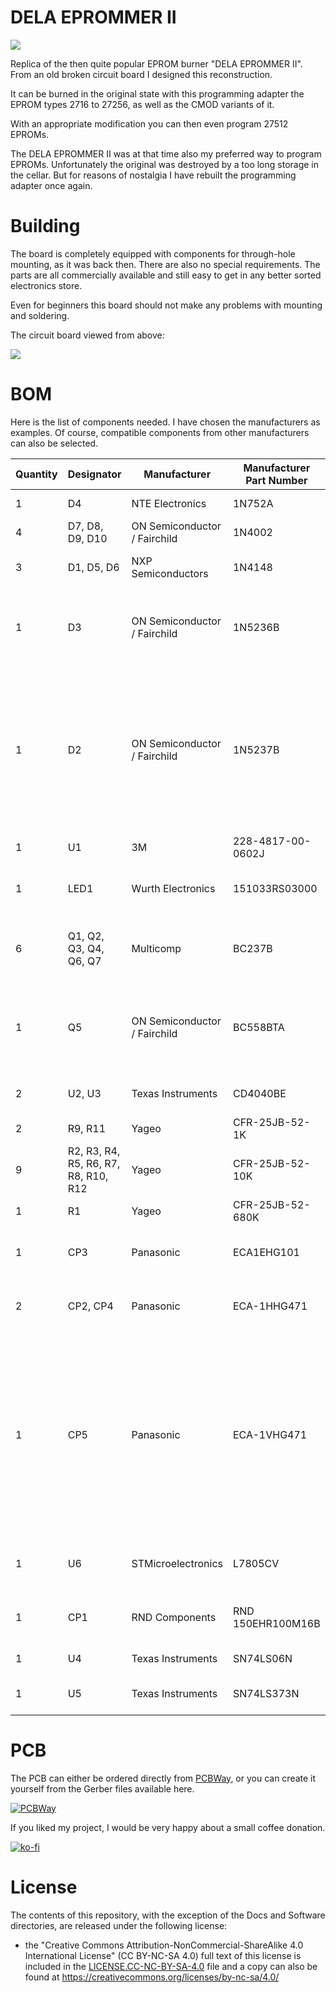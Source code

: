 # DELA EPROMMER II

![](https://github.com/DL2DW/DELA-EPROMMER-II/blob/main/Images/DELA%20EPROMMER%20II.jpg)



Replica of the then quite popular EPROM burner "DELA EPROMMER II". From an old broken circuit board I designed this reconstruction. 

It can be burned in the original state with this programming adapter the EPROM types 2716 to 27256, as well as the CMOD variants of it.

With an appropriate modification you can then even program 27512 EPROMs.

The DELA EPROMMER II was at that time also my preferred way to program EPROMs. Unfortunately the original was destroyed by a too long storage in the cellar. But for reasons of nostalgia I have rebuilt the programming adapter once again.



# Building

The board is completely equipped with components for through-hole mounting, as it was back then. There are also no special requirements. The parts are all commercially available and still easy to get in any better sorted electronics store.

Even for beginners this board should not make any problems with mounting and soldering.

The circuit board viewed from above:

![](https://github.com/DL2DW/DELA-EPROMMER-II/blob/main/Images/DELA%20EPROMMER%20II%202.jpg)



# BOM

Here is the list of components needed. I have chosen the manufacturers as examples. Of course, compatible components from other manufacturers can also be selected.

| Quantity | Designator                            | Manufacturer                  | Manufacturer  Part Number | Description                                                  |
| -------- | ------------------------------------- | ----------------------------- | ------------------------- | ------------------------------------------------------------ |
| 1        | D4                                    | NTE  Electronics              | 1N752A                    | Zener  Diode 5.6V 1/2 Watt 5% Do-35 Case                     |
| 4        | D7,  D8, D9, D10                      | ON  Semiconductor / Fairchild | 1N4002                    | DIODE  GEN PURP 100V 1A DO41                                 |
| 3        | D1,  D5, D6                           | NXP  Semiconductors           | 1N4148                    | NEXPERIA  - 1N4148 - DIODE, 1N4148 AMMO-BOX 10K              |
| 1        | D3                                    | ON  Semiconductor / Fairchild | 1N5236B                   | FAIRCHILD  SEMICONDUCTOR     1N5236B       Zener Single Diode, 7.5 V, 500  mW, DO-35, 5 %, 2 Pins, 200 C |
| 1        | D2                                    | ON  Semiconductor / Fairchild | 1N5237B                   | ZENER  DIODE, 500mW, 8.2V, DO-35; Zener Voltage Vz Typ:8.2V; Power Dissipation  Pd:500mW; Diode Case Style:DO-35; Zener Tolerance :5%; No. of Pins:2Pins;  Operating Temperature Max:200 C; Packaging:Each; Breakdown Voltage:8.2V ;RoHS  Compliant: Yes |
| 1        | U1                                    | 3M                            | 228-4817-00-0602J         | CONN  IC DIP SOCKET ZIF 28POS GLD                            |
| 1        | LED1                                  | Wurth  Electronics            | 151033RS03000             | WURTH  ELEKTRONIK  151033RS03000  LED, 3MM,   RED, 2600MCD, 621NM |
| 6        | Q1,  Q2, Q3, Q4, Q6, Q7               | Multicomp                     | BC237B                    | MULTICOMP     BC237B      Bipolar (BJT) Single Transistor,  NPN, 45 V, 200 MHz, 350 mW, 100 mA, 290 |
| 1        | Q5                                    | ON  Semiconductor / Fairchild | BC558BTA                  | FAIRCHILD  SEMICONDUCTOR     BC558BTA       Bipolar (BJT) Single Transistor,  PNP, -30 V, 150 MHz, 500 mW, -100 mA, 200 hFE |
| 2        | U2,  U3                               | Texas  Instruments            | CD4040BE                  | Counter/Divider  Single 12-Bit Binary UP 16-Pin PDIP Tube    |
| 2        | R9,  R11                              | Yageo                         | CFR-25JB-52-1K            | RES  1K OHM 1/4W 5% AXIAL                                    |
| 9        | R2,  R3, R4, R5, R6, R7, R8, R10, R12 | Yageo                         | CFR-25JB-52-10K           | RES  10K OHM 1/4W 5% AXIAL                                   |
| 1        | R1                                    | Yageo                         | CFR-25JB-52-680K          | Res  680K Ohm 1/4W 5% Axial                                  |
| 1        | CP3                                   | Panasonic                     | ECA1EHG101                | Capacitor  100 uF 25 VDC, ECA1EHG101, Panasonic Automotive & Industrial Systems |
| 2        | CP2,  CP4                             | Panasonic                     | ECA-1HHG471               | Capacitor  470 uF 50 VDC, ECA1HHG471, Panasonic Automotive & Industrial Systems |
| 1        | CP5                                   | Panasonic                     | ECA-1VHG471               | ALUMINUM  ELECTROLYTIC CAPACITOR, 470UF, 35V, 20%, RADIAL; Product Range:NHG Series;  Capacitance:470 F; Capacitance Tolerance: 20%; Voltage Rating:35V;  Diameter:10mm; Capacitor Terminals:Radial Leaded; Packaging:Each; ESR:- ;RoHS  Compliant: Yes |
| 1        | U6                                    | STMicroelectronics            | L7805CV                   | STMICROELECTRONICS  - L7806CV - LINEAR VOLTAGE REGULATOR 5V TO-220-3 |
| 1        | CP1                                   | RND  Components               | RND  150EHR100M16B        | RND  150EHR100M16B - Kondensator, 10µF, 16V, 20%, RND Components |
| 1        | U4                                    | Texas  Instruments            | SN74LS06N                 | IC  INVERTER OPEN COL 6CH 14DIP                              |
| 1        | U5                                    | Texas  Instruments            | SN74LS373N                | Latch  Transparent 3-ST 8-CH D-Type 20-Pin PDIP Tube         |



# PCB

The PCB can either be ordered directly from [PCBWay](https://www.pcbway.com/project/shareproject/DELA_EPROMMER_II.html), or you can create it yourself from the Gerber files available here.

[![PCBWay](https://www.pcbway.com/project/img/images/frompcbway.png)](https://www.pcbway.com/project/shareproject/DELA_EPROMMER_II.html)



If you liked my project, I would be very happy about a small coffee donation.

[![ko-fi](https://www.ko-fi.com/img/githubbutton_sm.svg)](https://ko-fi.com/R6R62T6RN)



# License

The contents of this repository, with the exception of the Docs and Software directories, are released under the following license:

- the "Creative Commons Attribution-NonCommercial-ShareAlike 4.0 International License" (CC BY-NC-SA 4.0) full text of this license is included in the [LICENSE.CC-NC-BY-SA-4.0](https://github.com/DL2DW/EasyGate1541/blob/main/LICENSE.CC-NC-BY-SA) file and a copy can also be found at https://creativecommons.org/licenses/by-nc-sa/4.0/
